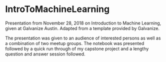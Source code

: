# IntroToMachineLearning

Presentation from November 28, 2018 on Introduction to Machine Learning, given at Galvanize Austin. Adapted from a template provided by Galvanize.

The presentation was given to an audience of interested persons as well as a combination of two meetup groups. The notebook was presented followed by a quick run through of my capstone project and a lengthy question and answer session followed.
